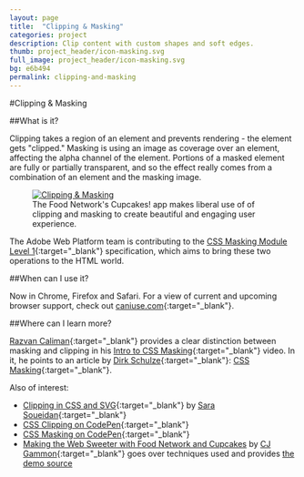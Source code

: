 ```yaml
---
layout: page
title:  "Clipping & Masking"
categories: project
description: Clip content with custom shapes and soft edges.
thumb: project_header/icon-masking.svg
full_image: project_header/icon-masking.svg
bg: e6b494
permalink: clipping-and-masking
---
```

#Clipping & Masking

##What is it?

Clipping takes a region of an element and prevents rendering - the element gets "clipped." Masking is using an image as coverage over an element, affecting the alpha channel of the element. Portions of a masked element are fully or partially transparent, and so the effect really comes from a combination of an element and the masking image.

<figure>
  <a href="http://webplatform.adobe.com/Demo-for-Food-Network-Cupcakes/src/#page/view-cover">
    <img src="{{site.baseurl}}/img/masking-dynamic.gif" alt="Clipping &amp; Masking">
  </a>
  <figcaption>The Food Network's Cupcakes! app makes liberal use of of clipping and masking to create beautiful and engaging user experience.</figcaption>
</figure>

The Adobe Web Platform team is contributing to the [CSS Masking Module Level 1](http://dev.w3.org/fxtf/css-masking-1/){:target="_blank"} specification, which aims to bring these two operations to the HTML world.

##When can I use it?

Now in Chrome, Firefox and Safari. For a view of current and upcoming browser support, check out [caniuse.com](http://caniuse.com/#search=mask){:target="_blank"}.

##Where can I learn more?

[Razvan Caliman](http://razvancaliman.com/){:target="_blank"} provides a clear distinction between masking and clipping in his [Intro to CSS Masking](https://www.youtube.com/watch?v=vV3h5OetmSI){:target="_blank"} video. In it, he points to an article by [Dirk Schulze](https://twitter.com/dirkschulze){:target="_blank"}: [CSS Masking](http://www.html5rocks.com/en/tutorials/masking/adobe/){:target="_blank"}.

Also of interest:

  * [Clipping in CSS and SVG](http://sarasoueidan.com/blog/css-svg-clipping/){:target="_blank"} by [Sara Soueidan](http://sarasoueidan.com/){:target="_blank"}
  * [CSS Clipping on CodePen](http://codepen.io/search?q=css+clipping&limit=all&order=popularity&depth=everything){:target="_blank"}
  * [CSS Masking on CodePen](http://codepen.io/search?q=css+masking&limit=all&order=popularity&depth=everything){:target="_blank"}
  * [Making the Web Sweeter with Food Network and Cupcakes](http://blogs.adobe.com/webplatform/2014/01/16/making-the-web-sweeter/) by [CJ Gammon](https://twitter.com/cjgammon){:target="_blank"} goes over techniques used and provides [the demo source](https://github.com/adobe-webplatform/Demo-for-Food-Network-Cupcakes)
